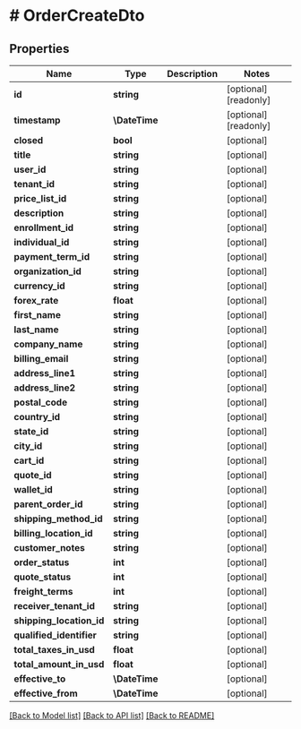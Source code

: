 # # OrderCreateDto

## Properties

Name | Type | Description | Notes
------------ | ------------- | ------------- | -------------
**id** | **string** |  | [optional] [readonly]
**timestamp** | **\DateTime** |  | [optional] [readonly]
**closed** | **bool** |  | [optional]
**title** | **string** |  | [optional]
**user_id** | **string** |  | [optional]
**tenant_id** | **string** |  | [optional]
**price_list_id** | **string** |  | [optional]
**description** | **string** |  | [optional]
**enrollment_id** | **string** |  | [optional]
**individual_id** | **string** |  | [optional]
**payment_term_id** | **string** |  | [optional]
**organization_id** | **string** |  | [optional]
**currency_id** | **string** |  | [optional]
**forex_rate** | **float** |  | [optional]
**first_name** | **string** |  | [optional]
**last_name** | **string** |  | [optional]
**company_name** | **string** |  | [optional]
**billing_email** | **string** |  | [optional]
**address_line1** | **string** |  | [optional]
**address_line2** | **string** |  | [optional]
**postal_code** | **string** |  | [optional]
**country_id** | **string** |  | [optional]
**state_id** | **string** |  | [optional]
**city_id** | **string** |  | [optional]
**cart_id** | **string** |  | [optional]
**quote_id** | **string** |  | [optional]
**wallet_id** | **string** |  | [optional]
**parent_order_id** | **string** |  | [optional]
**shipping_method_id** | **string** |  | [optional]
**billing_location_id** | **string** |  | [optional]
**customer_notes** | **string** |  | [optional]
**order_status** | **int** |  | [optional]
**quote_status** | **int** |  | [optional]
**freight_terms** | **int** |  | [optional]
**receiver_tenant_id** | **string** |  | [optional]
**shipping_location_id** | **string** |  | [optional]
**qualified_identifier** | **string** |  | [optional]
**total_taxes_in_usd** | **float** |  | [optional]
**total_amount_in_usd** | **float** |  | [optional]
**effective_to** | **\DateTime** |  | [optional]
**effective_from** | **\DateTime** |  | [optional]

[[Back to Model list]](../../README.md#models) [[Back to API list]](../../README.md#endpoints) [[Back to README]](../../README.md)
